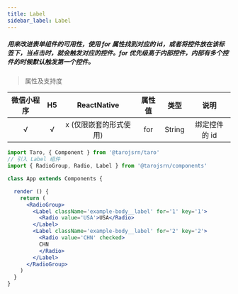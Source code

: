 ```yaml
---
title: Label
sidebar_label: Label
---
```


##### 用来改进表单组件的可用性，使用 for 属性找到对应的 id，或者将控件放在该标签下，当点击时，就会触发对应的控件。for 优先级高于内部控件，内部有多个控件的时候默认触发第一个控件。

> 属性及支持度

| 微信小程序 | H5 | ReactNative | 属性值 | 类型 | 说明 |
| :-: | :-: | :-: | :-: |:-: | :-: |
| √ | √ | x (仅限嵌套的形式使用) | for | String | 绑定控件的 id |


```jsx
import Taro, { Component } from '@tarojsrn/taro'
// 引入 Label 组件
import { RadioGroup, Radio, Label } from '@tarojsrn/components'

class App extends Components {

  render () {
    return (
      <RadioGroup>
        <Label className='example-body__label' for='1' key='1'>
          <Radio value='USA'>USA</Radio>
        </Label>
        <Label className='example-body__label' for='2' key='2'>
          <Radio value='CHN' checked>
          CHN
          </Radio>
        </Label>
      </RadioGroup>
    )
  }
}
```
